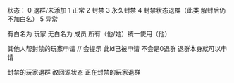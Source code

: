 状态：
0 退群/未添加
1 正常
2 封禁
3 永久封禁
4 封禁状态退群（此类 解封后仍不加白名）
5 异常

有白名为 玩家
无白名为 成员
所有（他/她）统一使用（他）

其他人帮封禁的玩家申请 // 会提示 此id已被申请 不会是0退群  退群本身就可以申请

封禁的玩家退群 改回源状态
正在封禁的玩家退群